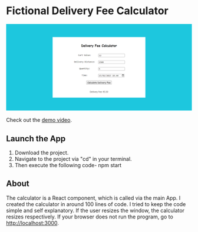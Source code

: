 # Fictional Delivery Fee Calculator 

<img src="PromoPic.png"/>

Check out the [demo video](https://youtu.be/jOFY6kj2yzU).

## Launch the App

1) Download the project.
2) Navigate to the project via "cd" in your terminal.
3) Then execute the following code- npm start


## About

The calculator is a React component, which is called via the main App. I created the calculator in around 100 lines of code. I tried to keep the code simple and self explanatory. If the user resizes the window, the calculator resizes respectively. If your browser does not run the program, go to [http://localhost:3000](http://localhost:3000).
